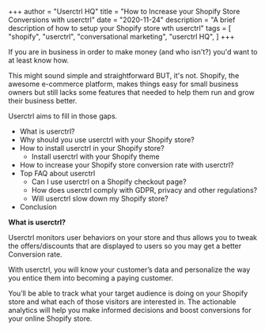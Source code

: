 +++
author = "Userctrl HQ"
title = "How to Increase your Shopify Store Conversions with userctrl"
date = "2020-11-24"
description = "A brief description of how to setup your Shopify store wth userctrl"
tags = [
    "shopify",
    "userctrl",
    "conversational marketing",
    "userctrl HQ",
]
+++

If you are in business in order to make money (and who isn't?) you'd want to at least know how. 

This might sound simple and straightforward BUT, it's not. Shopify, the awesome e-commerce platform, makes things easy for small business owners but still lacks some features that needed to help them run and grow their business better. 

Userctrl aims to fill in those gaps.


* What is userctrl?
* Why should you use userctrl with your Shopify store?
* How to install userctrl in your Shopify store?
    * Install userctrl with your Shopify theme
* How to increase your Shopify store conversion rate with userctrl?
* Top FAQ about userctrl
    * Can I use userctrl on a Shopify checkout page?
    * How does userctrl comply with GDPR, privacy and other regulations?
    * Will userctrl slow down my Shopify store?
* Conclusion


**What is userctrl?**

Userctrl monitors user behaviors on your store and thus allows you to tweak the offers/discounts that are displayed to users so you may get a better Conversion rate.

With userctrl, you will know your customer’s data and personalize the way you entice them into becoming a paying customer. 

You’ll be able to track what your target audience is doing on your Shopify store and what each of those visitors are interested in. The actionable analytics will help you make informed decisions and boost conversions for your online Shopify store.

